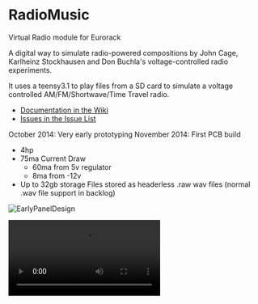 RadioMusic
==========

Virtual Radio module for Eurorack 

A digital way to simulate radio-powered compositions by John Cage, Karlheinz Stockhausen and Don Buchla's voltage-controlled radio experiments. 

It uses a teensy3.1 to play files from a SD card to simulate a voltage controlled AM/FM/Shortwave/Time Travel radio. 

- [Documentation in the Wiki](https://github.com/TomWhitwell/RadioMusic/wiki)
- [Issues in the Issue List](https://github.com/TomWhitwell/RadioMusic/issues)

October 2014: Very early prototyping 
November 2014: First PCB build 

<ul>
<li>4hp 
<li>75ma Current Draw 
<ul>
<li>60ma from 5v regulator
<li>8ma from -12v</ul>
<li>Up to 32gb storage
<il>Files stored as headerless .raw wav files (normal .wav file support in backlog)
</ul>


![EarlyPanelDesign](https://raw.githubusercontent.com/TomWhitwell/RadioMusic/master/Collateral/img.png)


![EarlyPanelDesign](http://videos-h-12.ak.instagram.com/hphotos-ak-xaf1/10753011_267798403344152_1559293186_n.mp4)
